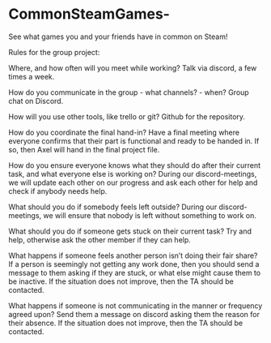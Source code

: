 # CommonSteamGames-
See what games you and your friends have in common on Steam!


Rules for the group project:

Where, and how often will you meet while working?
Talk via discord, a few times a week.

How do you communicate in the group - what channels? - when?
Group chat on Discord.

How will you use other tools, like trello or git?
Github for the repository.

How do you coordinate the final hand-in?
Have a final meeting where everyone confirms that their part is functional and ready to be handed in. If so, then Axel will hand in the final project file.

How do you ensure everyone knows what they should do after their current task, and what everyone else is working on?
During our discord-meetings, we will update each other on our progress and ask each other for help and check if anybody needs help.

What should you do if somebody feels left outside?
During our discord-meetings, we will ensure that nobody is left without something to work on.

What should you do if someone gets stuck on their current task?
Try and help, otherwise ask the other member if they can help.

What happens if someone feels another person isn’t doing their fair share?
If a person is seemingly not getting any work done, then you should send a message to them asking if they are stuck, or what else might cause them to be inactive. If the situation does not improve, then the TA should be contacted.

What happens if someone is not communicating in the manner or frequency agreed upon?
Send them a message on discord asking them the reason for their absence. If the situation does not improve, then the TA should be contacted.


